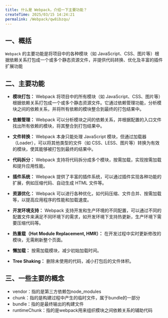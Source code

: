 ```yaml
---
title: 什么是 Webpack，介绍一下主要功能？
createTime: 2025/03/15 14:24:21
permalink: /Webpack/qw8ibzqu/
---
```


## 一、概括

`Webpack` 的主要功能是将项目中的各种模块（如 JavaScript、CSS、图片等）根据依赖关系打包成一个或多个静态资源文件，并提供代码转换、优化及丰富的插件扩展功能 ‌‌

## 二、主要功能

- ‌**模块打包：** Webpack 将项目中的所有模块（如 JavaScript、CSS、图片等）根据依赖关系打包成一个或多个静态资源文件。它通过依赖管理功能，分析模块之间的依赖关系，并将所有依赖的模块整合到最终的打包结果中。

- ‌**依赖管理：** Webpack 可以分析模块之间的依赖关系，并根据配置的入口文件找出所有依赖的模块，将其整合到打包结果中。

- ‌**文件转换：** Webpack 本身只能处理 JavaScript 模块，但通过加载器（Loader），可以将其他类型的文件（如 CSS、LESS、图片等）转换为有效的模块，使其能够被打包到最终的结果中。

- ‌**代码拆分：** Webpack 支持将代码拆分成多个模块，按需加载，实现按需加载和提升应用性能。

- ‌**插件系统：** Webpack 提供了丰富的插件系统，可以通过插件实现各种功能的扩展，例如压缩代码、自动生成 HTML 文件等。

- ‌**资源优化：** Webpack 可以进行各种优化，如代码压缩、文件合并、按需加载等，以提高应用程序的性能和加载速度。

- ‌**开发环境支持：** Webpack 支持开发和生产环境的不同配置，可以通过不同的配置文件来满足不同环境下的需求，如开发环境下支持热更新，生产环境下需要压缩代码等。

- ‌**热重载（Hot Module Replacement, HMR）：** 在开发过程中实时更新修改的模块，无需刷新整个页面。

- ‌**懒加载：** 按需加载模块，减少初始加载时间。

- ‌**Tree Shaking：** 删除未使用的代码，减小打包后的文件体积。

## 三、一些主要的概念

- vendor：指的是第三方依赖包node_modules
- chunk：指的是构建过程中产生的临时文件，属于bundle的一部分
- bundle：指的是最终输出的构建文件
- runtimeChunk：指的是webpack用来组织模块之间依赖关系的辅助代码
